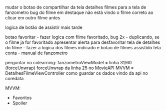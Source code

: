 

mudar o botao de compartilhar da tela detalhes filmes para a tela de fanzometro
bug do filme em destaque não está vindo o filme correto ao clicar em outro filme antes 

logica de botão de assistir mais tarde

botao favoritar - fazer logica com filme favoritado, bug 2x - duplicando, se o filme ja for favoritado apresentar alerta para desfavoritar 
tela de detalhes do filme - fazer a logica dos filmes indicado e botao de filmes assistido
tela conta - manual de fanzometro 


perguntar no colearning: 
fanzometroViewModel = linha 31/60 (forceUnwrap)
forceUnwrap da linha 25 no MovieAPI
MVVM = DetalhesFilmeViewController 
como guardar os dados vindo da api no coredata

MVVM: 
- Favoritos 
- Spoiler 


